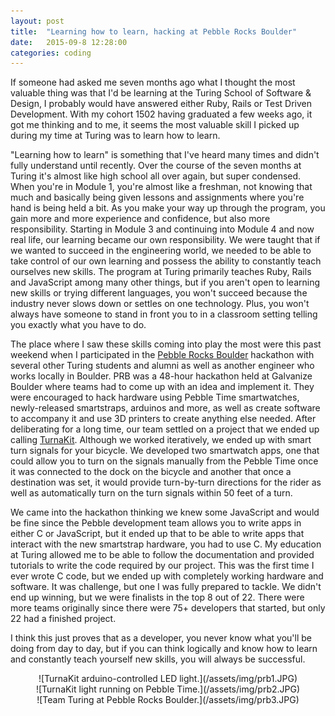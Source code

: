 ```yaml
---
layout: post
title:  "Learning how to learn, hacking at Pebble Rocks Boulder"
date:   2015-09-8 12:28:00
categories: coding
---
```


If someone had asked me seven months ago what I thought the most valuable thing was
that I'd be learning at the Turing School of Software & Design, I probably would have answered either Ruby, Rails or Test Driven Development. With my cohort 1502 having graduated a few weeks ago, it got me thinking and to me, it seems the most valuable skill I picked up during my time at Turing was to learn
how to learn.

"Learning how to learn" is something that I've heard many times and didn't fully understand until recently. Over the course of the seven months at Turing it's almost like high school all over again, but super condensed. When you're in Module 1, you're almost like a freshman, not knowing that much and basically being given lessons and assignments where you're hand is being held a bit. As you make your way up through the program, you gain more and more experience and confidence, but also more responsibility. Starting in Module 3 and continuing into Module 4 and now real life, our learning became our own responsibility. We were taught that if we wanted to succeed in the engineering world, we needed to be able to take control of our own learning and possess the ability to constantly teach ourselves new skills. The program at Turing primarily teaches Ruby, Rails and JavaScript among many other things, but if you aren't open to learning new skills or trying different languages, you won't succeed because the industry never slows down or settles on one technology. Plus, you won't always have someone to stand in front you to in a classroom setting telling you exactly what you have to do.

The place where I saw these skills coming into play the most were this past weekend when I participated in the [Pebble Rocks Boulder](http://www.pebblerocksboulder.com) hackathon with several other Turing students and alumni as well as another engineer who works locally in Boulder. PRB was a 48-hour hackathon held at Galvanize Boulder where teams had to come up with an idea and implement it. They were encouraged to hack hardware using Pebble Time smartwatches, newly-released smartstraps, arduinos and more, as well as create software to accompany it and use 3D printers to create anything else needed. After deliberating for a long time, our team settled on a project that we ended up calling [TurnaKit](https://www.hackster.io/teamturing/turnakit). Although we worked iteratively, we ended up with smart turn signals for your bicycle. We developed two smartwatch apps, one that could allow you to turn on the signals manually from the Pebble Time once it was connected to the dock on the bicycle and another that once a destination was set, it would provide turn-by-turn directions for the rider as well as automatically turn on the turn signals within 50 feet of a turn.

We came into the hackathon thinking we knew some JavaScript and would be fine since the Pebble development team allows you to write apps in either C or JavaScript, but it ended up that to be able to write apps that interact with the new smartstrap hardware, you had to use C. My education at Turing allowed me to be able to follow the documentation and provided tutorials to write the code required by our project. This was the first time I ever wrote C code, but we ended up with completely working hardware and software. It was challenge, but one I was fully prepared to tackle. We didn't end up winning, but we were finalists in the top 8 out of 22. There were more teams originally since there were 75+ developers that started, but only 22 had a finished project. 

I think this just proves that as a developer, you never know what you'll be doing from day to day, but if you can think logically and know how to learn and constantly teach yourself new skills, you will always be successful.

<center>
![TurnaKit arduino-controlled LED light.](/assets/img/prb1.JPG)
</center>

<center>
![TurnaKit light running on Pebble Time.](/assets/img/prb2.JPG)
</center>

<center>
![Team Turing at Pebble Rocks Boulder.](/assets/img/prb3.JPG)
</center>
